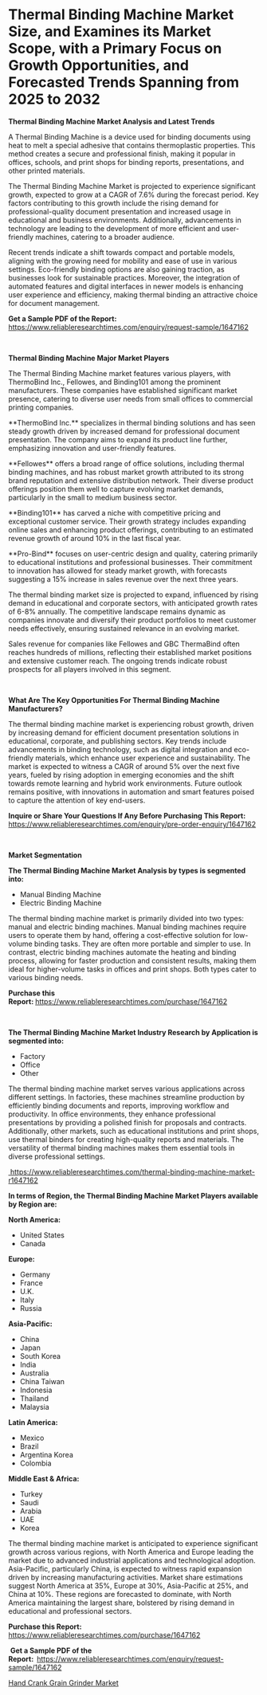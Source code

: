 <p><h1>Thermal Binding Machine Market Size, and Examines its Market Scope, with a Primary Focus on Growth Opportunities, and Forecasted Trends Spanning from 2025 to 2032</h1></p><p><strong>Thermal Binding Machine Market Analysis and Latest Trends</strong></p>
<p><p>A Thermal Binding Machine is a device used for binding documents using heat to melt a special adhesive that contains thermoplastic properties. This method creates a secure and professional finish, making it popular in offices, schools, and print shops for binding reports, presentations, and other printed materials.</p><p>The Thermal Binding Machine Market is projected to experience significant growth, expected to grow at a CAGR of 7.6% during the forecast period. Key factors contributing to this growth include the rising demand for professional-quality document presentation and increased usage in educational and business environments. Additionally, advancements in technology are leading to the development of more efficient and user-friendly machines, catering to a broader audience.</p><p>Recent trends indicate a shift towards compact and portable models, aligning with the growing need for mobility and ease of use in various settings. Eco-friendly binding options are also gaining traction, as businesses look for sustainable practices. Moreover, the integration of automated features and digital interfaces in newer models is enhancing user experience and efficiency, making thermal binding an attractive choice for document management.</p></p>
<p><strong>Get a Sample PDF of the Report:&nbsp;</strong> <a href="https://www.reliableresearchtimes.com/enquiry/request-sample/1647162?utm_campaign=2139&utm_medium=2&utm_source=Github&utm_content=ia&utm_term=21022025&utm_id=thermal-binding-machine">https://www.reliableresearchtimes.com/enquiry/request-sample/1647162</a></p>
<p>&nbsp;</p>
<p><strong>Thermal Binding Machine Major Market Players</strong></p>
<p><p>The Thermal Binding Machine market features various players, with ThermoBind Inc., Fellowes, and Binding101 among the prominent manufacturers. These companies have established significant market presence, catering to diverse user needs from small offices to commercial printing companies.</p><p>**ThermoBind Inc.** specializes in thermal binding solutions and has seen steady growth driven by increased demand for professional document presentation. The company aims to expand its product line further, emphasizing innovation and user-friendly features. </p><p>**Fellowes** offers a broad range of office solutions, including thermal binding machines, and has robust market growth attributed to its strong brand reputation and extensive distribution network. Their diverse product offerings position them well to capture evolving market demands, particularly in the small to medium business sector.</p><p>**Binding101** has carved a niche with competitive pricing and exceptional customer service. Their growth strategy includes expanding online sales and enhancing product offerings, contributing to an estimated revenue growth of around 10% in the last fiscal year.</p><p>**Pro-Bind** focuses on user-centric design and quality, catering primarily to educational institutions and professional businesses. Their commitment to innovation has allowed for steady market growth, with forecasts suggesting a 15% increase in sales revenue over the next three years.</p><p>The thermal binding market size is projected to expand, influenced by rising demand in educational and corporate sectors, with anticipated growth rates of 6-8% annually. The competitive landscape remains dynamic as companies innovate and diversify their product portfolios to meet customer needs effectively, ensuring sustained relevance in an evolving market. </p><p>Sales revenue for companies like Fellowes and GBC ThermaBind often reaches hundreds of millions, reflecting their established market positions and extensive customer reach. The ongoing trends indicate robust prospects for all players involved in this segment.</p></p>
<p>&nbsp;</p>
<p><strong>What Are The Key Opportunities For Thermal Binding Machine Manufacturers?</strong></p>
<p><p>The thermal binding machine market is experiencing robust growth, driven by increasing demand for efficient document presentation solutions in educational, corporate, and publishing sectors. Key trends include advancements in binding technology, such as digital integration and eco-friendly materials, which enhance user experience and sustainability. The market is expected to witness a CAGR of around 5% over the next five years, fueled by rising adoption in emerging economies and the shift towards remote learning and hybrid work environments. Future outlook remains positive, with innovations in automation and smart features poised to capture the attention of key end-users.</p></p>
<p><strong>Inquire or Share Your Questions If Any Before Purchasing This Report:</strong> <a href="https://www.reliableresearchtimes.com/enquiry/pre-order-enquiry/1647162?utm_campaign=2139&utm_medium=2&utm_source=Github&utm_content=ia&utm_term=21022025&utm_id=thermal-binding-machine">https://www.reliableresearchtimes.com/enquiry/pre-order-enquiry/1647162</a></p>
<p>&nbsp;</p>
<p><strong>Market Segmentation</strong></p>
<p><strong>The Thermal Binding Machine Market Analysis by types is segmented into:</strong></p>
<p><ul><li>Manual Binding Machine</li><li>Electric Binding Machine</li></ul></p>
<p><p>The thermal binding machine market is primarily divided into two types: manual and electric binding machines. Manual binding machines require users to operate them by hand, offering a cost-effective solution for low-volume binding tasks. They are often more portable and simpler to use. In contrast, electric binding machines automate the heating and binding process, allowing for faster production and consistent results, making them ideal for higher-volume tasks in offices and print shops. Both types cater to various binding needs.</p></p>
<p><strong>Purchase this Report:&nbsp;</strong><a href="https://www.reliableresearchtimes.com/purchase/1647162?utm_campaign=2139&utm_medium=2&utm_source=Github&utm_content=ia&utm_term=21022025&utm_id=thermal-binding-machine">https://www.reliableresearchtimes.com/purchase/1647162</a></p>
<p>&nbsp;</p>
<p><strong>The Thermal Binding Machine Market Industry Research by Application is segmented into:</strong></p>
<p><ul><li>Factory</li><li>Office</li><li>Other</li></ul></p>
<p><p>The thermal binding machine market serves various applications across different settings. In factories, these machines streamline production by efficiently binding documents and reports, improving workflow and productivity. In office environments, they enhance professional presentations by providing a polished finish for proposals and contracts. Additionally, other markets, such as educational institutions and print shops, use thermal binders for creating high-quality reports and materials. The versatility of thermal binding machines makes them essential tools in diverse professional settings.</p></p>
<p><a href="https://www.reliableresearchtimes.com/thermal-binding-machine-market-r1647162?utm_campaign=2139&utm_medium=2&utm_source=Github&utm_content=ia&utm_term=21022025&utm_id=thermal-binding-machine">&nbsp;https://www.reliableresearchtimes.com/thermal-binding-machine-market-r1647162</a></p>
<p><strong>In terms of Region, the Thermal Binding Machine Market Players available by Region are:</strong></p>
<p>
    <p> <strong> North America: </strong>
        <ul>
            <li>United States</li>
            <li>Canada</li>
        </ul>
        </p> 
    <p> <strong> Europe: </strong>
        <ul>
            <li>Germany</li>
            <li>France</li>
            <li>U.K.</li>
            <li>Italy</li>
            <li>Russia</li>
        </ul>
        </p> 
    <p> <strong> Asia-Pacific: </strong>
        <ul>
            <li>China</li>
            <li>Japan</li>
            <li>South Korea</li>
            <li>India</li>
            <li>Australia</li>
            <li>China Taiwan</li>
            <li>Indonesia</li>
            <li>Thailand</li>
            <li>Malaysia</li>
        </ul>
        </p> 
    <p> <strong> Latin America: </strong>
        <ul>
            <li>Mexico</li>
            <li>Brazil</li>
            <li>Argentina Korea</li>
            <li>Colombia</li>
        </ul>
        </p> 
    <p> <strong> Middle East & Africa: </strong>
        <ul>
            <li>Turkey</li>
            <li>Saudi</li>
            <li>Arabia</li>
            <li>UAE</li>
            <li>Korea</li>
        </ul>
    </p>
    </p>
<p><p>The thermal binding machine market is anticipated to experience significant growth across various regions, with North America and Europe leading the market due to advanced industrial applications and technological adoption. Asia-Pacific, particularly China, is expected to witness rapid expansion driven by increasing manufacturing activities. Market share estimations suggest North America at 35%, Europe at 30%, Asia-Pacific at 25%, and China at 10%. These regions are forecasted to dominate, with North America maintaining the largest share, bolstered by rising demand in educational and professional sectors.</p></p>
<p><strong>Purchase this Report: </strong><a href="https://www.reliableresearchtimes.com/purchase/1647162?utm_campaign=2139&utm_medium=2&utm_source=Github&utm_content=ia&utm_term=21022025&utm_id=thermal-binding-machine">https://www.reliableresearchtimes.com/purchase/1647162</a></p>
<p>&nbsp;<strong>Get a Sample PDF of the Report:&nbsp;&nbsp;</strong><a href="https://www.reliableresearchtimes.com/enquiry/request-sample/1647162?utm_campaign=2139&utm_medium=2&utm_source=Github&utm_content=ia&utm_term=21022025&utm_id=thermal-binding-machine">https://www.reliableresearchtimes.com/enquiry/request-sample/1647162</a></p>
<p><strong></strong></p>
<p><p><a href="https://github.com/petbigbeepjn/Market-Research-Report-List-1/blob/main/hand-crank-grain-grinder-market.md?utm_campaign=2139&utm_medium=2&utm_source=Github&utm_content=ia&utm_term=21022025&utm_id=thermal-binding-machine">Hand Crank Grain Grinder Market</a></p></p>